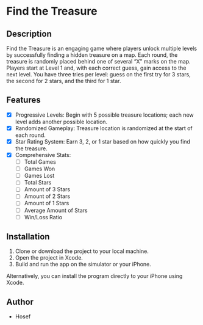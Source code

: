 # Find the Treasure

## Description

Find the Treasure is an engaging game where players unlock multiple levels by successfully finding a hidden treasure on a map. Each round, the treasure is randomly placed behind one of several “X” marks on the map. Players start at Level 1 and, with each correct guess, gain access to the next level. You have three tries per level: guess on the first try for 3 stars, the second for 2 stars, and the third for 1 star.

## Features
- [x] Progressive Levels: Begin with 5 possible treasure locations; each new level adds another possible location.
- [x] Randomized Gameplay: Treasure location is randomized at the start of each round.
- [x] Star Rating System: Earn 3, 2, or 1 star based on how quickly you find the treasure.
- [x] Comprehensive Stats:
	- [ ] Total Games
	- [ ] Games Won
	- [ ] Games Lost
	- [ ] Total Stars
	- [ ] Amount of 3 Stars
	- [ ] Amount of 2 Stars
	- [ ] Amount of 1 Stars
	- [ ] Average Amount of Stars
	- [ ] Win/Loss Ratio

## Installation
1.	Clone or download the project to your local machine.
2.	Open the project in Xcode.
3.	Build and run the app on the simulator or your iPhone.

Alternatively, you can install the program directly to your iPhone using Xcode.

## Author
- Hosef
